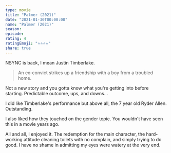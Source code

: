 ```yaml
---
type: movie
title: "Palmer (2021)"
date: "2021-01-30T00:00:00"
name: "Palmer (2021)"
season:
episode:
rating: 4
ratingEmoji: "⭐️⭐️⭐️⭐️"
share: true
---
```


NSYNC is back, I mean Justin Timberlake.

> An ex-convict strikes up a friendship with a boy from a troubled home.

Not a new story and you gotta know what you're getting into before starting. Predictable outcome, ups, and downs...

I did like Timberlake's performance but above all, the 7 year old Ryder Allen. Outstanding.

I also liked how they touched on the gender topic. You wouldn't have seen this in a movie years ago.

All and all, I enjoyed it. The redemption for the main character, the hard-working attitude cleaning toilets with no complain, and simply trying to do good. I have no shame in admitting my eyes were watery at the very end.
